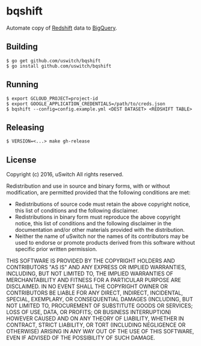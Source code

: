 # bqshift

Automate copy of [Redshift](https://aws.amazon.com/redshift/) data to [BigQuery](https://cloud.google.com/bigquery/).

## Building

```
$ go get github.com/uswitch/bqshift
$ go install github.com/uswitch/bqshift
```

## Running

```
$ export GCLOUD_PROJECT=project-id
$ export GOOGLE_APPLICATION_CREDENTIALS=/path/to/creds.json
$ bqshift --config=config.example.yml <DEST DATASET> <REDSHIFT TABLE>
```

## Releasing

```
$ VERSION=<...> make gh-release
```

## License

Copyright (c) 2016, uSwitch 
All rights reserved. 

Redistribution and use in source and binary forms, with or without 
modification, are permitted provided that the following conditions are met: 

 * Redistributions of source code must retain the above copyright notice, 
   this list of conditions and the following disclaimer. 
 * Redistributions in binary form must reproduce the above copyright 
   notice, this list of conditions and the following disclaimer in the 
   documentation and/or other materials provided with the distribution. 
 * Neither the name of uSwitch nor the names of its contributors may be 
   used to endorse or promote products derived from this software without 
   specific prior written permission. 

THIS SOFTWARE IS PROVIDED BY THE COPYRIGHT HOLDERS AND CONTRIBUTORS "AS IS" 
AND ANY EXPRESS OR IMPLIED WARRANTIES, INCLUDING, BUT NOT LIMITED TO, THE 
IMPLIED WARRANTIES OF MERCHANTABILITY AND FITNESS FOR A PARTICULAR PURPOSE 
ARE DISCLAIMED. IN NO EVENT SHALL THE COPYRIGHT OWNER OR CONTRIBUTORS BE 
LIABLE FOR ANY DIRECT, INDIRECT, INCIDENTAL, SPECIAL, EXEMPLARY, OR 
CONSEQUENTIAL DAMAGES (INCLUDING, BUT NOT LIMITED TO, PROCUREMENT OF 
SUBSTITUTE GOODS OR SERVICES; LOSS OF USE, DATA, OR PROFITS; OR BUSINESS 
INTERRUPTION) HOWEVER CAUSED AND ON ANY THEORY OF LIABILITY, WHETHER IN 
CONTRACT, STRICT LIABILITY, OR TORT (INCLUDING NEGLIGENCE OR OTHERWISE) 
ARISING IN ANY WAY OUT OF THE USE OF THIS SOFTWARE, EVEN IF ADVISED OF THE 
POSSIBILITY OF SUCH DAMAGE. 